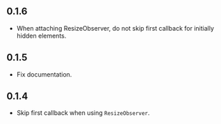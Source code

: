 ## 0.1.6

* When attaching ResizeObserver, do not skip first callback for initially hidden elements.

## 0.1.5

* Fix documentation.

## 0.1.4

* Skip first callback when using `ResizeObserver`.
